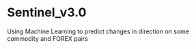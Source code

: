 # Sentinel_v3.0
Using Machine Learning to predict changes in direction on some commodity and FOREX pairs

